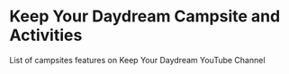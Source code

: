 # Keep Your Daydream Campsite and Activities

List of campsites features on Keep Your Daydream YouTube Channel
